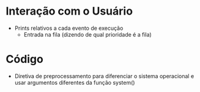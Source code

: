 # Interação com o Usuário

- Prints relativos a cada evento de execução
  - Entrada na fila (dizendo de qual prioridade é a fila)

# Código

- Diretiva de preprocessamento para diferenciar o sistema operacional e usar argumentos diferentes da função system()

